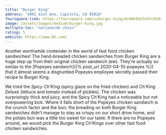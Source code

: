 ```yaml
---
title: "Burger King"
address: "2001 41st Ave, Capitola, CA 95010"
foursquare-link: https://foursquare.com/v/burger-king/4c09e9a57e3fc928dadff282
image: /assets/images/medium/burger-king.jpg
multiple-loc: "nationwide chain"
rating: 5
website: https://www.bk.com/
---
```


Another worthwhile contender in the world of fast food chicken sandwiches! The hand-breaded chicken sandwiches from Burger King are a huge step up from
their original chicken sandwich (ew). They’re actually so similar to the [Popeyes sandwich]({% post_url 2020-04-10-popeyes %}) that it almost seems a
disgruntled Popeyes employee secretly passed their recipe to Burger King.

We tried the *Spicy Ch’King* (spicy glaze on the fried chicken) and *Ch’King Deluxe* (lettuce and tomato instead of pickles). The chicken was surprisingly
thick and juicy, and the Spicy Ch’King had a noticeable but not overpowering kick. Where it falls short of the Popeyes chicken sandwich is the crunch
factor and the bun; the breading on both Burger King sandwiches didn’t manage to stay as crispy on our short drive home, and the potato bun was a little
too sweet for our taste. If there are no Popeyes around, we would pick the Burger King Ch’Kings over other fast food chicken sandwiches.
